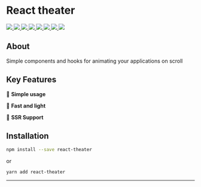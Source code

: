 # React theater

<p>
  <a href="https://bettertyped.com/">
    <img src="https://custom-icon-badges.demolab.com/static/v1?label=&message=BetterTyped&color=333&logo=BT" />
  </a>
  <a href="https://github.com/BetterTyped/react-lifecycle-hooks">
    <img src="https://custom-icon-badges.demolab.com/github/stars/BetterTyped/react-lifecycle-hooks?logo=star&color=118ab2" />
  </a>
  <a href="https://github.com/BetterTyped/react-lifecycle-hooks/blob/main/License.md">
    <img src="https://custom-icon-badges.demolab.com/github/license/BetterTyped/react-lifecycle-hooks?logo=law&color=yellow" />
  </a>
  <a href="https://github.com/semantic-release/semantic-release">
    <img src="https://custom-icon-badges.demolab.com/badge/semver-commitzen-e10079?logo=semantic-release&color=e76f51" />
  </a>
  <a href="https://github.com/BetterTyped/react-lifecycle-hooks">
    <img src="https://custom-icon-badges.demolab.com/badge/typescript-%23007ACC.svg?logo=typescript&logoColor=white" />
  </a>
  <a href="https://www.npmjs.com/package/@better-hooks/lifecycle">
    <img src="https://custom-icon-badges.demolab.com/npm/v/@better-hooks/lifecycle.svg?logo=npm&color=E10098" />
  </a>
  <a href="https://www.npmjs.com/package/@better-hooks/lifecycle">
    <img src="https://custom-icon-badges.demolab.com/bundlephobia/minzip/@better-hooks/lifecycle?color=blueviolet&logo=package" />
  </a>
  <a href="https://www.npmjs.com/package/@better-hooks/lifecycle">
    <img src="https://custom-icon-badges.demolab.com/npm/dm/@better-hooks/lifecycle?logoColor=fff&logo=trending-up" />
  </a>
</p>

## About

Simple components and hooks for animating your applications on scroll

## Key Features

🔮 **Simple usage**

🚀 **Fast and light**

🎊 **SSR Support**

## Installation

```bash
npm install --save react-theater
```

or

```bash
yarn add react-theater
```

---
